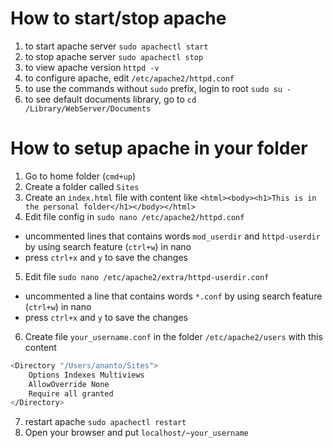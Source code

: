 # How to start/stop apache
1. to start apache server `sudo apachectl start`
2. to stop apache server `sudo apachectl stop`
3. to view apache version `httpd -v`
4. to configure apache, edit `/etc/apache2/httpd.conf`
5. to use the commands without `sudo` prefix, login to root `sudo su -`
6. to see default documents library, go to `cd /Library/WebServer/Documents`

# How to setup apache in your folder

1. Go to home folder (`cmd+up`)
2. Create a folder called `Sites`
3. Create an `index.html` file with content like `<html><body><h1>This is in the personal folder</h1></body></html>`
4. Edit file config in `sudo nano /etc/apache2/httpd.conf`
  - uncommented lines that contains words `mod_userdir` and `httpd-userdir` by using search feature (`ctrl+w`) in nano
  - press `ctrl+x` and `y` to save the changes
5. Edit file `sudo nano /etc/apache2/extra/httpd-userdir.conf`
  - uncommented a line that contains words `*.conf` by using search feature (`ctrl+w`) in nano
  - press `ctrl+x` and `y` to save the changes
6. Create file `your_username.conf` in the folder `/etc/apache2/users` with this content
```sh
<Directory "/Users/ananto/Sites">
	Options Indexes Multiviews
	AllowOverride None
	Require all granted
</Directory>
```
7. restart apache `sudo apachectl restart`
8. Open your browser and put `localhost/~your_username`
